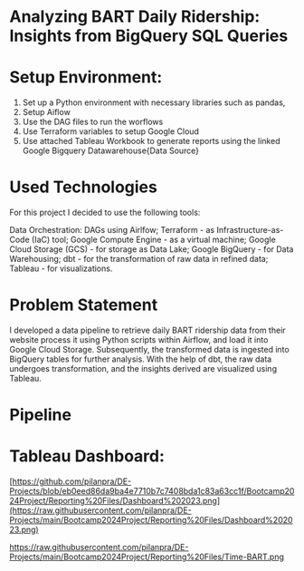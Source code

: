 # Analyzing BART Daily Ridership: Insights from BigQuery SQL Queries

# Setup Environment: 

1. Set up a Python environment with necessary libraries such as pandas, 
2. Setup Aiflow 
3. Use the DAG files to run the worflows
4. Use Terraform variables to setup Google Cloud
5. Use attached Tableau Workbook to generate reports using the linked Google Bigquery Datawarehouse{Data Source} 

# Used Technologies 

For this project I decided to use the following tools:

Data Orchestration: DAGs using Airlfow;
Terraform - as Infrastructure-as-Code (IaC) tool;
Google Compute Engine - as a virtual machine;
Google Cloud Storage (GCS) - for storage as Data Lake;
Google BigQuery - for Data Warehousing;
dbt - for the transformation of raw data in refined data;
Tableau - for visualizations.

# Problem Statement
I developed a data pipeline to retrieve daily BART ridership data from their website
process it using Python scripts within Airflow, and load it into Google Cloud Storage.
Subsequently, the transformed data is ingested into BigQuery tables for further analysis. 
With the help of dbt, the raw data undergoes transformation, 
and the insights derived are visualized using Tableau.

# Pipeline


# Tableau Dashboard:

[https://github.com/pilanpra/DE-Projects/blob/eb0eed86da9ba4e7710b7c7408bda1c83a63cc1f/Bootcamp2024Project/Reporting%20Files/Dashboard%202023.png](https://raw.githubusercontent.com/pilanpra/DE-Projects/main/Bootcamp2024Project/Reporting%20Files/Dashboard%202023.png)


https://raw.githubusercontent.com/pilanpra/DE-Projects/main/Bootcamp2024Project/Reporting%20Files/Time-BART.png
